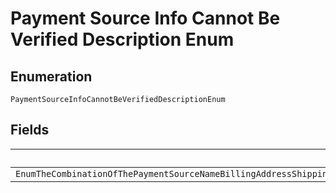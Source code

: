 
# Payment Source Info Cannot Be Verified Description Enum

## Enumeration

`PaymentSourceInfoCannotBeVerifiedDescriptionEnum`

## Fields

| Name |
|  --- |
| `EnumTheCombinationOfThePaymentSourceNameBillingAddressShippingNameAndShippingAddressCouldNotBeVerifiedPleaseCorrectThisInformationAndTryAgainByCreatingANewOrder` |

